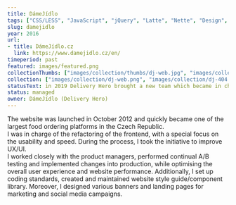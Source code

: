 ```yaml
---
title: DámeJídlo
tags: ["CSS/LESS", "JavaScript", "jQuery", "Latte", "Nette", "Design", "UX/UI"]
slug: damejidlo
year: 2016
url:
- title: DámeJídlo.cz
  link: https://www.damejidlo.cz/en/
timeperiod: past
featured: images/featured.png
collectionThumbs: ["images/collection/thumbs/dj-web.jpg", "images/collection/thumbs/dj-404.jpg", "images/collection/thumbs/dj-user-profile-mobile.jpg", "images/collection/thumbs/dj-nps-mobile.jpg", "images/collection/thumbs/dj-styleguide.jpg"]
collection: ["images/collection/dj-web.png", "images/collection/dj-404.jpg", "images/collection/dj-user-profile-mobile.jpg", "images/collection/dj-nps-mobile.jpg", "images/collection/dj-styleguide.png"]
statusText: in 2019 Delivery Hero brought a new team which became in charge of the website management
status: managed
owner: DámeJídlo (Delivery Hero)
---
```


The website was launched in October 2012 and quickly became one of the largest food ordering platforms in the Czech Republic.<br>I was in charge of the refactoring of the frontend, with a special focus on the usability and speed. During the process, I took the initiative to improve UX/UI.<br>
I worked closely with the product managers, performed continual A/B testing and implemented changes into production, while optimising the overall user experience and website performance. Additionally, I set up coding standards, created and maintained website style guide/component library. Moreover, I designed various banners and landing pages for marketing and social media campaigns.
